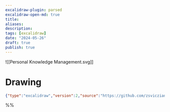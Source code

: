 ```yaml
---
excalidraw-plugin: parsed
excalidraw-open-md: true
title: 
aliases: 
description: 
tags: [excalidraw]
date: "2024-05-26"
draft: true
publish: true
---
```



![[Personal Knowledge Management.svg]]

# Drawing
```json
{"type":"excalidraw","version":2,"source":"https://github.com/zsviczian/obsidian-excalidraw-plugin/releases/tag/2.1.8","elements":[],"appState":{"theme":"dark","gridSize":null,"viewBackgroundColor":"#ffffff"}}
```
%%
